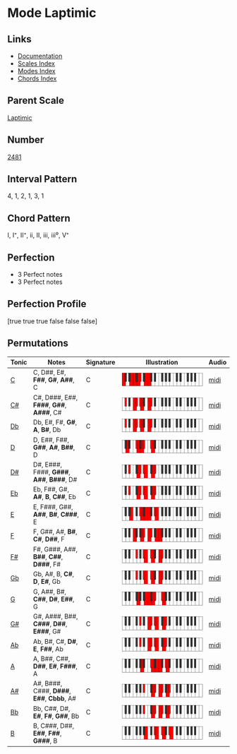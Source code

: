 # Mode Laptimic

## Links

- [Documentation](index.md)
- [Scales Index](Scales.md)
- [Modes Index](Modes.md)
- [Chords Index](Chords.md)

## Parent Scale

[Laptimic](ScaleLaptimic.md)

## Number

[2481](https://ianring.com/musictheory/scales/2481)

## Interval Pattern

4, 1, 2, 1, 3, 1

## Chord Pattern

I, I⁺, II⁺, ii, II, iii, iii⁰, V⁺

## Perfection

- 3 Perfect notes
- 3 Perfect notes

## Perfection Profile

[true true true false false false]

## Permutations

| Tonic | Notes | Signature | Illustration | Audio |
|-------|-------|-----------|--------------|-------|
| [C](ModeCNaturalLaptimic.md) | C, D##, E#, **F##**, **G#**, **A##**, C | C | ![CNaturalLaptimic](ModeCNaturalLaptimic.png) | [midi](https://github.com/edipermadi/music/blob/main/docs/ModeCNaturalLaptimic.mid?raw=true) |
| [C#](ModeCSharpLaptimic.md) | C#, D###, E##, **F###**, **G##**, **A###**, C# | C | ![CSharpLaptimic](ModeCSharpLaptimic.png) | [midi](https://github.com/edipermadi/music/blob/main/docs/ModeCSharpLaptimic.mid?raw=true) |
| [Db](ModeDFlatLaptimic.md) | Db, E#, F#, **G#**, **A**, **B#**, Db | C | ![DFlatLaptimic](ModeDFlatLaptimic.png) | [midi](https://github.com/edipermadi/music/blob/main/docs/ModeDFlatLaptimic.mid?raw=true) |
| [D](ModeDNaturalLaptimic.md) | D, E##, F##, **G##**, **A#**, **B##**, D | C | ![DNaturalLaptimic](ModeDNaturalLaptimic.png) | [midi](https://github.com/edipermadi/music/blob/main/docs/ModeDNaturalLaptimic.mid?raw=true) |
| [D#](ModeDSharpLaptimic.md) | D#, E###, F###, **G###**, **A##**, **B###**, D# | C | ![DSharpLaptimic](ModeDSharpLaptimic.png) | [midi](https://github.com/edipermadi/music/blob/main/docs/ModeDSharpLaptimic.mid?raw=true) |
| [Eb](ModeEFlatLaptimic.md) | Eb, F##, G#, **A#**, **B**, **C##**, Eb | C | ![EFlatLaptimic](ModeEFlatLaptimic.png) | [midi](https://github.com/edipermadi/music/blob/main/docs/ModeEFlatLaptimic.mid?raw=true) |
| [E](ModeENaturalLaptimic.md) | E, F###, G##, **A##**, **B#**, **C###**, E | C | ![ENaturalLaptimic](ModeENaturalLaptimic.png) | [midi](https://github.com/edipermadi/music/blob/main/docs/ModeENaturalLaptimic.mid?raw=true) |
| [F](ModeFNaturalLaptimic.md) | F, G##, A#, **B#**, **C#**, **D##**, F | C | ![FNaturalLaptimic](ModeFNaturalLaptimic.png) | [midi](https://github.com/edipermadi/music/blob/main/docs/ModeFNaturalLaptimic.mid?raw=true) |
| [F#](ModeFSharpLaptimic.md) | F#, G###, A##, **B##**, **C##**, **D###**, F# | C | ![FSharpLaptimic](ModeFSharpLaptimic.png) | [midi](https://github.com/edipermadi/music/blob/main/docs/ModeFSharpLaptimic.mid?raw=true) |
| [Gb](ModeGFlatLaptimic.md) | Gb, A#, B, **C#**, **D**, **E#**, Gb | C | ![GFlatLaptimic](ModeGFlatLaptimic.png) | [midi](https://github.com/edipermadi/music/blob/main/docs/ModeGFlatLaptimic.mid?raw=true) |
| [G](ModeGNaturalLaptimic.md) | G, A##, B#, **C##**, **D#**, **E##**, G | C | ![GNaturalLaptimic](ModeGNaturalLaptimic.png) | [midi](https://github.com/edipermadi/music/blob/main/docs/ModeGNaturalLaptimic.mid?raw=true) |
| [G#](ModeGSharpLaptimic.md) | G#, A###, B##, **C###**, **D##**, **E###**, G# | C | ![GSharpLaptimic](ModeGSharpLaptimic.png) | [midi](https://github.com/edipermadi/music/blob/main/docs/ModeGSharpLaptimic.mid?raw=true) |
| [Ab](ModeAFlatLaptimic.md) | Ab, B#, C#, **D#**, **E**, **F##**, Ab | C | ![AFlatLaptimic](ModeAFlatLaptimic.png) | [midi](https://github.com/edipermadi/music/blob/main/docs/ModeAFlatLaptimic.mid?raw=true) |
| [A](ModeANaturalLaptimic.md) | A, B##, C##, **D##**, **E#**, **F###**, A | C | ![ANaturalLaptimic](ModeANaturalLaptimic.png) | [midi](https://github.com/edipermadi/music/blob/main/docs/ModeANaturalLaptimic.mid?raw=true) |
| [A#](ModeASharpLaptimic.md) | A#, B###, C###, **D###**, **E##**, **Cbbb**, A# | C | ![ASharpLaptimic](ModeASharpLaptimic.png) | [midi](https://github.com/edipermadi/music/blob/main/docs/ModeASharpLaptimic.mid?raw=true) |
| [Bb](ModeBFlatLaptimic.md) | Bb, C##, D#, **E#**, **F#**, **G##**, Bb | C | ![BFlatLaptimic](ModeBFlatLaptimic.png) | [midi](https://github.com/edipermadi/music/blob/main/docs/ModeBFlatLaptimic.mid?raw=true) |
| [B](ModeBNaturalLaptimic.md) | B, C###, D##, **E##**, **F##**, **G###**, B | C | ![BNaturalLaptimic](ModeBNaturalLaptimic.png) | [midi](https://github.com/edipermadi/music/blob/main/docs/ModeBNaturalLaptimic.mid?raw=true) |
